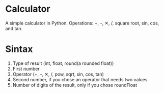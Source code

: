# Calculator
A simple calculator in Python. Operations: +, -, ✕, /, square root, sin, cos, and tan.
# Sintax
1) Type of result (int, float, round(a rounded float))
2) First number
3) Operator (+, -, ✕, /, pow, sqrt, sin, cos, tan)
4) Second number, if you chose an operator that needs two values
5) Number of digits of the result, only if you chose roundFloat
